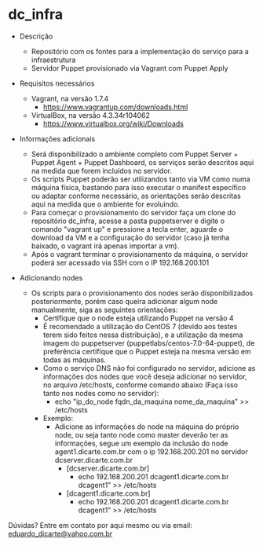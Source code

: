 # dc_infra
* Descrição 
    - Repositório com os fontes para a implementação do serviço para a infraestrutura
    - Servidor Puppet provisionado via Vagrant com Puppet Apply

* Requisitos necessários 
    - Vagrant, na versão 1.7.4
        - https://www.vagrantup.com/downloads.html
    - VirtualBox, na versão 4.3.34r104062
        - https://www.virtualbox.org/wiki/Downloads

* Informações adicionais 
    - Será disponibilizado o ambiente completo com Puppet Server + Puppet Agent + Puppet Dashboard, os serviços serão descritos aqui na medida que forem incluídos no servidor.
    - Os scripts Puppet poderão ser utilizandos tanto via VM como numa máquina física, bastando para isso executar o manifest específico ou adaptar conforme necessário, as orientações serão descritas aqui na medida que o ambiente for evoluindo.
    - Para começar o provisionamento do servidor faça um clone do repositório dc_infra, acesse a pasta puppetserver e digite o comando
"vagrant up" e pressione a tecla enter, aguarde o download da VM e a configuração do servidor (caso já tenha baixado, o vagrant irá apenas importar a vm).
    - Após o vagrant terminar o provisionamento da máquina, o servidor poderá ser acessado via SSH com o IP 192.168.200.101

* Adicionando nodes 
    - Os scripts para o provisionamento dos nodes serão disponibilizados posteriormente, porém caso queira adicionar algum node manualmente, siga as seguintes orientações:
      - Certifique que o node esteja utilizando Puppet na versão 4
      - É recomendado a utilização do CentOS 7 (devido aos testes terem sido feitos nessa distribuição), e a utilização da mesma imagem do puppetserver (puppetlabs/centos-7.0-64-puppet), de preferência certifique que o Puppet esteja na mesma versão em todas as máquinas.
      - Como o serviço DNS não foi configurado no servidor, adicione as informações dos nodes que você deseja adicionar no servidor, 
no arquivo /etc/hosts, conforme comando abaixo (Faça isso tanto nos nodes como no servidor):
          - echo "ip_do_node fqdn_da_maquina nome_da_maquina" >> /etc/hosts
      - Exemplo:
        - Adicione as informações do node na máquina do próprio node, ou seja tanto node como master deverão ter as informações, segue um exemplo da inclusão do node agent1.dicarte.com.br com o ip 192.168.200.201 no servidor dcserver.dicarte.com.br
          - [dcserver.dicarte.com.br]
              - echo 192.168.200.201 dcagent1.dicarte.com.br dcagent1" >> /etc/hosts
          - [dcagent1.dicarte.com.br]
              - echo 192.168.200.201 dcagent1.dicarte.com.br dcagent1" >> /etc/hosts
      


Dúvidas? Entre em contato por aqui mesmo ou via email: eduardo_dicarte@yahoo.com.br


